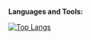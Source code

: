 **Languages and Tools:**

[![Top Langs](https://github-readme-stats.vercel.app/api/top-langs/?username=hasemon)](https://github.com/hasemon/github-readme-stats)
